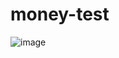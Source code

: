 # money-test

![image](https://github.com/user-attachments/assets/a40d8a1c-fd40-4161-9b50-300554566f78)
